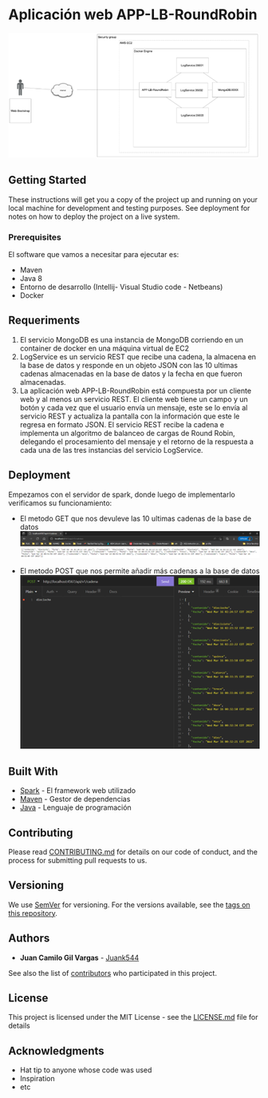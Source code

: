 # Aplicación web APP-LB-RoundRobin

![img.png](img/img_1.png)

## Getting Started

These instructions will get you a copy of the project up and running on your local machine for development and testing purposes. See deployment for notes on how to deploy the project on a live system.

### Prerequisites

El software que vamos a necesitar para ejecutar es:

* Maven
* Java 8
* Entorno de desarrollo (Intellij- Visual Studio code - Netbeans)
* Docker

## Requeriments

1. El servicio MongoDB es una instancia de MongoDB corriendo en un container de docker en una máquina virtual de EC2
2. LogService es un servicio REST que recibe una cadena, la almacena en la base de datos y responde en un objeto JSON con las 10 ultimas cadenas almacenadas en la base de datos y la fecha en que fueron almacenadas.
3. La aplicación web APP-LB-RoundRobin está compuesta por un cliente web y al menos un servicio REST. El cliente web tiene un campo y un botón y cada vez que el usuario envía un mensaje, este se lo envía al servicio REST y actualiza la pantalla con la información que este le regresa en formato JSON. El servicio REST recibe la cadena e implementa un algoritmo de balanceo de cargas de Round Robin, delegando el procesamiento del mensaje y el retorno de la respuesta a cada una de las tres instancias del servicio LogService.

## Deployment

Empezamos con el servidor de spark, donde luego de implementarlo verificamos su funcionamiento:

* El metodo GET que nos devuleve las 10 ultimas cadenas de la base de datos
![img.png](img/img_2.png)


* El metodo POST que nos permite añadir más cadenas a la base de datos
![img.png](img/img_3.png)

## Built With

* [Spark](https://sparkjava.com/) - El framework web utilizado
* [Maven](https://maven.apache.org/) - Gestor de dependencias
* [Java](https://www.java.com/es/) - Lenguaje de programación

## Contributing

Please read [CONTRIBUTING.md](https://gist.github.com/PurpleBooth/b24679402957c63ec426) for details on our code of conduct, and the process for submitting pull requests to us.

## Versioning

We use [SemVer](http://semver.org/) for versioning. For the versions available, see the [tags on this repository](https://github.com/your/project/tags).

## Authors

* **Juan Camilo Gil Vargas** -  [Juank544](https://github.com/Juank544)

See also the list of [contributors](https://github.com/your/project/contributors) who participated in this project.

## License

This project is licensed under the MIT License - see the [LICENSE.md](LICENSE.md) file for details

## Acknowledgments

* Hat tip to anyone whose code was used
* Inspiration
* etc
